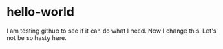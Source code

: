 # hello-world
I am testing github to see if it can do what I need.
Now I change this.
Let's not be so hasty here.

